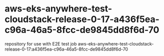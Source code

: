 # aws-eks-anywhere-test-cloudstack-release-0-17-a436f5ea-c96a-46a5-8fcc-de9845dd8f6d-70
repository for use with E2E test job aws-eks-anywhere-test-cloudstack-release-0-17:a436f5ea-c96a-46a5-8fcc-de9845dd8f6d-70
